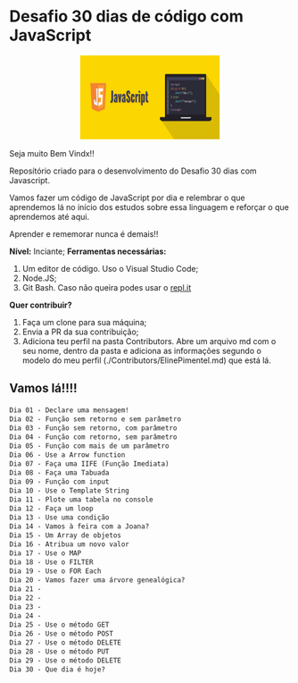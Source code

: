 <h1>Desafio 30 dias de código com JavaScript</h1>

<center><img src="./imagens/js.png" width="250" height="150"></center>

Seja muito Bem Vindx!!

Reposítório criado para o desenvolvimento do Desafio 30 dias com Javascript.

Vamos fazer um código de JavaScript por dia e relembrar o que aprendemos lá no início dos estudos sobre essa linguagem e reforçar o que aprendemos até aqui.

Aprender e rememorar nunca é demais!!

**Nível:** Inciante;
**Ferramentas necessárias:**
1. Um editor de código. Uso o Visual Studio Code;
2. Node.JS;
3. Git Bash. Caso não queira podes usar o [repl.it](https://repl.it/)

**Quer contribuir?**
1. Faça um clone para sua máquina;
2. Envia a PR da sua contribuição;
3. Adiciona teu perfil na pasta Contributors. Abre um arquivo md com o seu nome, dentro da pasta e adiciona as informações segundo o modelo do meu perfil (./Contributors/ElinePimentel.md) que está lá. 




<h2>Vamos lá!!!!</h2>

```
Dia 01 - Declare uma mensagem!
Dia 02 - Função sem retorno e sem parâmetro
Dia 03 - Função sem retorno, com parâmetro
Dia 04 - Função com retorno, sem parâmetro
Dia 05 - Função com mais de um parâmetro
Dia 06 - Use a Arrow function
Dia 07 - Faça uma IIFE (Função Imediata)
Dia 08 - Faça uma Tabuada
Dia 09 - Função com input
Dia 10 - Use o Template String
Dia 11 - Plote uma tabela no console
Dia 12 - Faça um loop
Dia 13 - Use uma condição
Dia 14 - Vamos à feira com a Joana?
Dia 15 - Um Array de objetos
Dia 16 - Atribua um novo valor
Dia 17 - Use o MAP
Dia 18 - Use o FILTER
Dia 19 - Use o FOR Each
Dia 20 - Vamos fazer uma árvore genealógica?
Dia 21 - 
Dia 22 -
Dia 23 -
Dia 24 - 
Dia 25 - Use o método GET
Dia 26 - Use o método POST
Dia 27 - Use o método DELETE
Dia 28 - Use o método PUT
Dia 29 - Use o método DELETE
Dia 30 - Que dia é hoje?

```

